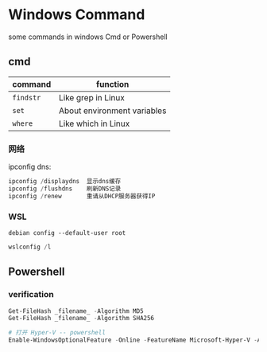 # Windows Command

some commands in windows Cmd or Powershell



## cmd

| command   | function                    |
| --------- | --------------------------- |
| `findstr` | Like grep in Linux          |
| `set`     | About environment variables |
| `where`   | Like which in Linux         |

### 网络

ipconfig dns:

```powershell
ipconfig /displaydns  显示dns缓存 
ipconfig /flushdns    刷新DNS记录 
ipconfig /renew       重请从DHCP服务器获得IP 
```





### WSL

```shell
debian config --default-user root
```

```powershell
wslconfig /l
```



## Powershell

### verification

```powershell
Get-FileHash _filename_ -Algorithm MD5
Get-FileHash _filename_ -Algorithm SHA256
```

```powershell
# 打开 Hyper-V -- powershell
Enable-WindowsOptionalFeature -Online -FeatureName Microsoft-Hyper-V -All
```

